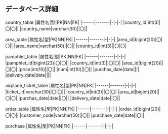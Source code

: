 ## データベース詳細

country_table
|属性名|型|PK|NN|FK|
|------|-------|-|-|-|
|country_id|int(3)|〇|〇||
|country_name|varchar(30)||〇||


area_table
|属性名|型|PK|NN|FK|
|------|-------|-|-|-|
|area_id|bigint(20)|〇|〇||
|area_name|varchar(50)||〇||
|country_id|int(3)||〇|〇|

pamphlet_table
|属性名|型|PK|NN|FK|
|------|-------|-|-|-|
|pamphlet_id|bigint(23)|〇|〇||
|country_id|int(3)||〇|〇|
|area_id|bigint(20)||〇|〇|
|price|int(10)||〇||
|num|int(10)||〇||
|purchas_date|date||||
|delivery_date|date||||

airplane_ticket_table
|属性名|型|PK|NN|FK|
|------|-------|-|-|-|
|ticket_id|varchar(30)|〇|〇||
|country_id|int(3)||〇|〇|
|area_id|bigint(20)||〇|〇|
|purchas_date|date||〇||
|delivery_date|date||〇||

order_table
|属性名|型|PK|NN|FK|
|------|-------|-|-|-|
|order_id|bigint(20)|〇|〇||
|customer_code|varchar(50)||〇||
|purchase_date|date||〇||

purchase
|属性名|型|PK|NN|FK|
|------|-------|-|-|-|
